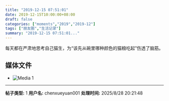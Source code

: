 ```yaml
---
title: "2019-12-15 07:51:01"
date: 2019-12-15T10:00:00+08:00
draft: false
categories: ["moments","2019","2019-12"]
tags: ["朋友圈","生活记录"]
summary: "2019-12-15 07:51:01..."
---
```


每天都在严肃地思考自己猫生，为“该先从碗里哪种颜色的猫粮吃起”伤透了脑筋。

## 媒体文件

- ![Media 1](/Moments/photos/2019-12-15/201912150751010.jpg)

---

**帖子类型:** 1
**用户名:** chenxueyuan001
**处理时间:** 2025/8/28 20:21:48